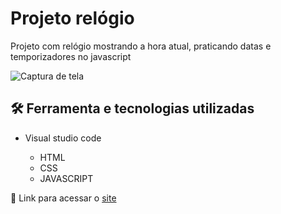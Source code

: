 # Projeto relógio

Projeto com relógio mostrando a hora atual, praticando datas e temporizadores no javascript

![Captura de tela](https://github.com/JoaoVitor2004/projeto-relogio/assets/143558833/52afb9f0-eb8f-4174-86cf-1696252f9831)

## 🛠 Ferramenta e tecnologias utilizadas

- Visual studio code
  
  - HTML
  - CSS
  - JAVASCRIPT

<p>🔗 Link para acessar o <a href="https://joaovitor2004.github.io/projeto-relogio/">site</a></p>
